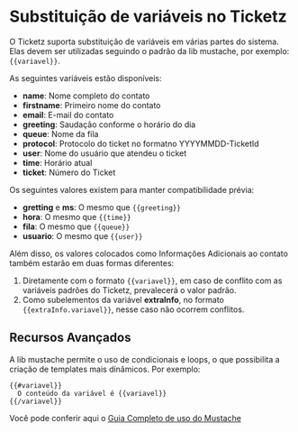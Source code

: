 Substituição de variáveis no Ticketz
====================================

O Ticketz suporta substituição de variáveis em várias partes do sistema. Elas devem ser utilizadas seguindo o padrão da lib mustache, por exemplo: `{{variavel}}`.

As seguintes variáveis estão disponíveis:

* **name**: Nome completo do contato
* **firstname**: Primeiro nome do contato
* **email**: E-mail do contato
* **greeting**: Saudação conforme o horário do dia
* **queue**: Nome da fila
* **protocol**: Protocolo do ticket no formatno YYYYMMDD-TicketId
* **user**: Nome do usuário que atendeu o ticket
* **time**: Horário atual
* **ticket**: Número do Ticket

Os seguintes valores existem para manter compatibilidade prévia:

* **gretting** e **ms**: O mesmo que `{{greeting}}`
* **hora**: O mesmo que `{{time}}`
* **fila**: O mesmo que `{{queue}}`
* **usuario**: O mesmo que `{{user}}`

Além disso, os valores colocados como Informações Adicionais ao contato também estarão em duas formas diferentes:

1. Diretamente com o formato `{{variavel}}`, em caso de conflito com as variáveis padrões do Ticketz, prevalecerá o valor padrão.
2. Como subelementos da variável **extraInfo**, no formato `{{extraInfo.variavel}}`, nesse caso não ocorrem conflitos.

Recursos Avançados
------------------

A lib mustache permite o uso de condicionais e loops, o que possibilita a criação de templates mais dinâmicos. Por exemplo:

```
{{#variavel}}
  O conteúdo da variável é {{variavel}}
{{/variavel}}
```

Você pode conferir aqui o [Guia Completo de uso do Mustache](https://mustache.github.io/mustache.5.html)
